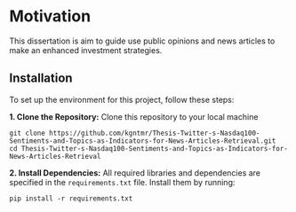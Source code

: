 # Motivation

This dissertation is aim to guide use public opinions and news articles to make an enhanced investment strategies. 

## Installation

To set up the environment for this project, follow these steps:

**1. Clone the Repository:**
Clone this repository to your local machine

```
git clone https://github.com/kgntmr/Thesis-Twitter-s-Nasdaq100-Sentiments-and-Topics-as-Indicators-for-News-Articles-Retrieval.git
cd Thesis-Twitter-s-Nasdaq100-Sentiments-and-Topics-as-Indicators-for-News-Articles-Retrieval
```

**2. Install Dependencies:**
All required libraries and dependencies are specified in the `requirements.txt` file. Install them by running:

```
pip install -r requirements.txt
```
